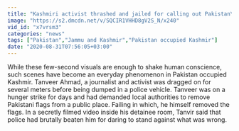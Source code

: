 ```yaml
---
title: "Kashmiri activist thrashed and jailed for calling out Pakistan\u2019s occupation of region"
image: "https://s2.dmcdn.net/v/SQCIR1VHHD8gV2S_N/x240"
vid_id: "x7vrsm3"
categories: "news"
tags: ["Pakistan","Jammu and Kashmir","Pakistan occupied Kashmir"]
date: "2020-08-31T07:56:05+03:00"
---
```

While these few-second visuals are enough to shake human conscience, such scenes have become an everyday phenomenon in Pakistan occupied Kashmir. Tanveer Ahmad, a journalist and activist was dragged on for several meters before being dumped in a police vehicle. Tanveer was on a hunger strike for days and had demanded local authorities to remove Pakistani flags from a public place. Failing in which, he himself removed the flags. In a secretly filmed video inside his detainee room, Tanvir said that police had brutally beaten him for daring to stand against what was wrong.
